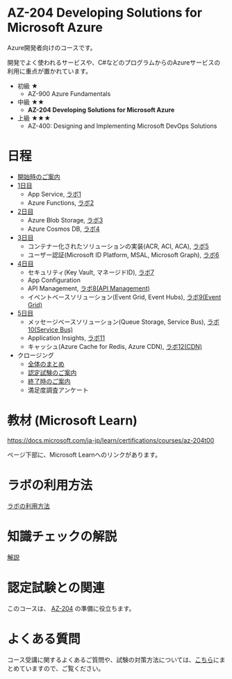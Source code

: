 # AZ-204 Developing Solutions for Microsoft Azure

Azure開発者向けのコースです。

開発でよく使われるサービスや、C#などのプログラムからのAzureサービスの利用に重点が置かれています。

- 初級 ★
  - AZ-900 Azure Fundamentals
- 中級 ★★
  - **AZ-204 Developing Solutions for Microsoft Azure**
- 上級 ★★★
  - AZ-400: Designing and Implementing Microsoft DevOps Solutions


# 日程

- [開始時のご案内](../opening.md)
- [1日目](day1.md)
  - App Service, [ラボ1](lab01cs.md)
  - Azure Functions, [ラボ2](lab02cs.md)
- [2日目](day2.md)
  - Azure Blob Storage, [ラボ3](lab03cs.md)
  - Azure Cosmos DB, [ラボ4](lab04cs.md)
- [3日目](day3.md)
  - コンテナー化されたソリューションの実装(ACR, ACI, ACA), [ラボ5](lab05cs.md)
  - ユーザー認証(Microsoft ID Platform, MSAL, Microsoft Graph), [ラボ6](lab06cs.md)
- [4日目](day4.md)
  - セキュリティ(Key Vault, マネージドID), [ラボ7](lab07cs.md)
  - App Configuration
  - API Management, [ラボ8(API Management)](lab08cs.md)
  - イベントベースソリューション(Event Grid, Event Hubs), [ラボ9(Event Grid)](lab09cs.md)
- [5日目](day5.md)
  - メッセージベースソリューション(Queue Storage, Service Bus), [ラボ10(Service Bus)](lab10cs.md)
  - Application Insights, [ラボ11](lab11cs.md)
  - キャッシュ(Azure Cache for Redis, Azure CDN), [ラボ12(CDN)](lab12cs.md)
- クロージング
  - [全体のまとめ](summary.md)
  - [認定試験のご案内](exam.md)
  - [終了時のご案内](../closing-cloudslice.md)
  - 満足度調査アンケート


# 教材 (Microsoft Learn)

https://docs.microsoft.com/ja-jp/learn/certifications/courses/az-204t00

ページ下部に、Microsoft Learnへのリンクがあります。
<!--
# ラーニングパスの構成

全12ラーニングパスで構成されます。

1. [Azure App Service Web Apps の作成](mod01.md)
   - 参考: [Azure Static Web Apps](pdf/Azure%20Static%20Web%20Apps.pdf)
2. [Azure Functions の実装](mod02.md)
     - 参考: [Durable Functions](pdf/mod02/durable-function.pdf)
3. [Blob Storage を使用するソリューションの開発](mod03-01-blob.md)
   - [ラボ3のコード例](lab03.md)
4. [Cosmos DB ストレージを使用するソリューションを開発する](mod04.md)
5. IaaS ソリューションの実装
   - [VM](mod05-01-vm.md)
   - [ARMテンプレート](mod05-02-arm.md)
   - [Docker](mod05-03-docker.md)
   - [Azure Container Registry](mod05-04-acr.md)
   - [Azure Container Instance](mod05-05-aci.md)
6. [安全なクラウド ソリューションの実装](mod06.md)
7. [ユーザー認証と認可を実装する](mod07.md)
8. [API Management を理解します](mod08-01-apim.md)
9.  イベントベースのソリューションの開発
   - [Event Grid](mod09-01-eventgrid.md)
   - [Event Hubs](mod09-02-eventhubs.md)
10. メッセージ ベース ソリューションの開発
    - [Service Bus](mod10-01-servicebus.md)
    - [Queue Storage](mod10-02-queue.md)
11. [監視とロギングをサポートするインストルメント ソリューション](mod11.md)
    - [Azure Monitor](mod11-01-monitor.md)
    - [Application Insights](mod11-02-appinsights.md)
    - [Log Analytics](mod11-03-loganalytics.md)
12. [キャッシュとコンテンツ配信をソリューション内で統合](mod12.md)
    - [Azure Cache for Redis](pdf/mod13/Azure%20Cacheまとめ.pdf)
    - [Azure CDN](pdf/mod13/Azure%20CDNまとめ.pdf)

1日2～3モジュールを目安に進めていきます。
各モジュールにはハンズオンラボ（演習時間）があります。
-->

# ラボの利用方法

[ラボの利用方法](../cloudslice/README.md)

# 知識チェックの解説

[解説](check.md)

# 認定試験との関連

このコースは、
[AZ-204](https://docs.microsoft.com/ja-jp/learn/certifications/exams/az-204)
の準備に役立ちます。

# よくある質問

コース受講に関するよくあるご質問や、試験の対策方法については、[こちら](../faq.md)にまとめていますので、ご覧ください。
